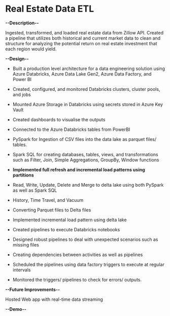 # Real Estate Data ETL

**--Description--**

Ingested, transformed, and loaded real estate data from Zillow API.
Created a pipeline that utilizes both historical and current market data to clean and structure for analyzing the potential return on real estate investment that each region would yield.

**--Design--**

- Built a production level architecture for a data engineering solution using Azure Databricks, Azure Data Lake Gen2, Azure Data Factory, and Power BI

- Created, configured, and monitored Databricks clusters, cluster pools, and jobs

- Mounted Azure Storage in Databricks using secrets stored in Azure Key Vault

- Created dashboards to visualise the outputs

- Connected to the Azure Databricks tables from PowerBI

- PySpark for Ingestion of CSV files into the data lake as parquet files/ tables.

- Spark SQL for creating databases, tables, views, and transformations such as Filter, Join, Simple Aggregations, GroupBy, Window functions

- **Implemented full refresh and incremental load patterns using partitions**

- Read, Write, Update, Delete and Merge to delta lake using both PySpark as well as Spark SQL

- History, Time Travel, and Vacuum

- Converting Parquet files to Delta files

- Implemented incremental load pattern using delta lake

- Created pipelines to execute Databricks notebooks

- Designed robust pipelines to deal with unexpected scenarios such as missing files

- Creating dependencies between activities as well as pipelines

- Scheduled the pipelines using data factory triggers to execute at regular intervals

- Monitored the triggers/ pipelines to check for errors/ outputs.

**--Future Improvements--**

Hosted Web app with real-time data streaming

**--Demo--**

